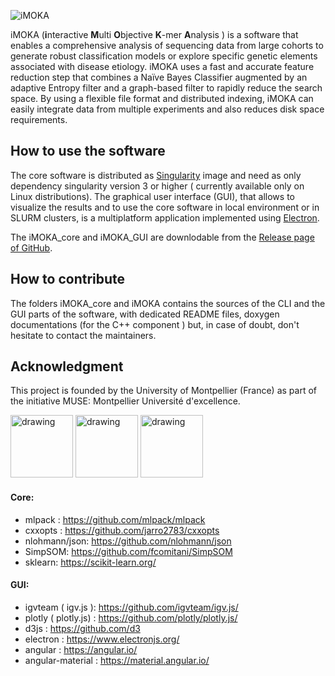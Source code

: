 ![iMOKA](https://i.ibb.co/vXTDs9c/iMOKA.png)


iMOKA (**i**nteractive **M**ulti **O**bjective **K**-mer **A**nalysis
) is a software that enables a comprehensive analysis of sequencing data from large cohorts to generate robust classification models or explore specific genetic elements associated with disease etiology. iMOKA uses a fast and accurate feature reduction step that combines a Naïve Bayes Classifier augmented by an adaptive Entropy filter and a graph-based filter to rapidly reduce the search space. By using a flexible file format and distributed indexing, iMOKA can easily integrate data from multiple experiments and also reduces disk space requirements.

## How to use the software
The core software is distributed as [Singularity](https://sylabs.io/singularity/) image and need as only dependency singularity version 3 or higher ( currently available only on Linux distributions). 
The graphical user interface (GUI), that allows to visualize the results and to use the core software in local environment or in SLURM clusters, is a multiplatform application implemented using [Electron](https://www.electronjs.org/).

The iMOKA_core and iMOKA_GUI are downlodable from the [Release page of GitHub](https://github.com/RitchieLabIGH/iMOKA/releases).

## How to contribute
The folders iMOKA_core and iMOKA contains the sources of the CLI and the GUI parts of the software, with dedicated README files, doxygen documentations (for the C++ component ) but, in case of doubt, don't hesitate to contact the maintainers.

## Acknowledgment

This project is founded by the University of Montpellier (France) as part of the initiative MUSE: Montpellier Université d'excellence.

 <img src="https://www.montpellier.archi.fr/wp-content/uploads/2019/02/Logo_MUSE_Original.png" alt="drawing" height="100"/>  <img src="https://muse.edu.umontpellier.fr/files/2017/09/LOGO_original_RVB.png" alt="drawing" height="100"/> <img src="https://muse.edu.umontpellier.fr/files/2017/09/CNRS_fr_quadri.png" alt="drawing" height="100"/>


#### Core:
- mlpack : https://github.com/mlpack/mlpack
- cxxopts : https://github.com/jarro2783/cxxopts
- nlohmann/json: https://github.com/nlohmann/json
- SimpSOM: https://github.com/fcomitani/SimpSOM
- sklearn: https://scikit-learn.org/


#### GUI:
- igvteam ( igv.js ): https://github.com/igvteam/igv.js/
- plotly ( plotly.js) : https://github.com/plotly/plotly.js/
- d3js :  https://github.com/d3
- electron : https://www.electronjs.org/
- angular : https://angular.io/
- angular-material : https://material.angular.io/





